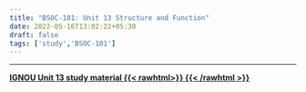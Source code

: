```yaml
---
title: "BSOC-101: Unit 13 Structure and Function"
date: 2022-05-16T13:02:22+05:30
draft: false
tags: ['study','BSOC-101']
---
```


----

[**IGNOU Unit 13 study material {{< rawhtml>}}
<ion-icon name="download-outline"></ion-icon>
{{< /rawhtml >}}**](https://drive.google.com/file/d/10ScW5tuqHQJfF3gm0iGV5oejL1ZfDuir/view?usp=sharing)